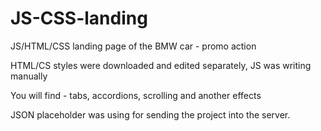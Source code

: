 # JS-CSS-landing

JS/HTML/CSS landing page of the BMW car - promo action

HTML/CS styles were downloaded and edited separately, JS was writing manually

You will find - tabs, accordions, scrolling and another effects

JSON placeholder was using for sending the project into the server.
